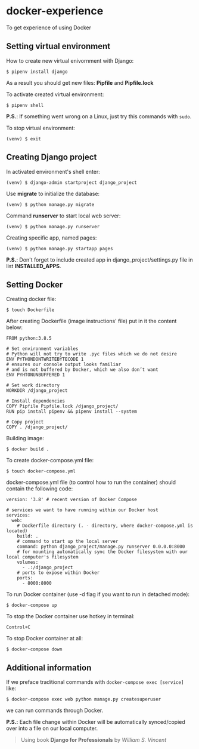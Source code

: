 # docker-experience
To get experience of using Docker

## Setting virtual environment
How to create new virtual enivornment with Django:

`$ pipenv install django`

As a result you should get new files: **Pipfile** and **Pipfile.lock**

To activate created virtual environment:

`$ pipenv shell`

**P.S.**: If something went wrong on a Linux, just try this commands with `sudo`.

To stop virtual environment:

`(venv) $ exit `

## Creating Django project
In activated environment's shell enter:

`(venv) $ django-admin startproject django_project`

Use **migrate** to initialize the database:

`(venv) $ python manage.py migrate`

Command **runserver** to start local web server:

`(venv) $ python manage.py runserver`

Creating specific app, named pages:

`(venv) $ python manage.py startapp pages`

**P.S.**: Don't forget to include created app in django_project/settings.py file in list **INSTALLED_APPS**.

## Setting Docker
Creating docker file:

`$ touch Dockerfile`

After creating Dockerfile (image instructions' file) put in it the content below:

```# Pull base image
FROM python:3.8.5

# Set environment variables
# Python will not try to write .pyc files which we do not desire
ENV PYTHONDONTWRITEBYTECODE 1
# ensures our console output looks familiar 
# and is not buffered by Docker, which we also don’t want
ENV PYHTONUNBUFFERED 1

# Set work directory
WORKDIR /django_project

# Install dependencies
COPY Pipfile Pipfile.lock /django_project/
RUN pip install pipenv && pipenv install --system

# Copy project
COPY . /django_project/
```

Building image:

`$ docker build .`

To create docker-compose.yml file:

`$ touch docker-compose.yml`

docker-compose.yml file (to control how to run the container) should contain the following code:

```
version: '3.8' # recent version of Docker Compose

# services we want to have running within our Docker host
services:
  web:
    # Dockerfile directory (. - directory, where docker-compose.yml is located)
    build: .
    # command to start up the local server
    command: python django_project/manage.py runserver 0.0.0.0:8000
    # for mounting automatically sync the Docker filesystem with our local computer's filesystem
    volumes:
      - .:/django_project
    # ports to expose within Docker
    ports:
      - 8000:8000
```

To run Docker container (use -d flag if you want to run in detached mode):

`$ docker-compose up`

To stop the Docker container use hotkey in terminal:

`Control+C`

To stop Docker container at all:

`$ docker-compose down`

## Additional information
If we preface traditional commands with `docker-compose exec [service]` like:

`$ docker-compose exec web python manage.py createsuperuser`

we can run commands through Docker.

**P.S.:** Each file change within Docker will be automatically synced/copied over into a file on our local computer. 

> Using book **Django for Professionals** by _William S. Vincent_
